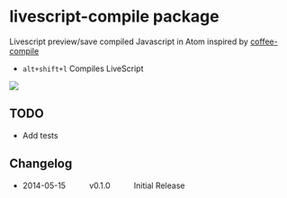 # livescript-compile package

Livescript preview/save compiled Javascript in Atom
inspired by [coffee-compile](https://github.com/adrianlee44/atom-coffee-compile)
- `alt+shift+l` Compiles LiveScript

![](https://raw.githubusercontent.com/yhsiang/atom-livescript-compile/master/screenshot.png)

## TODO
- Add tests

## Changelog
- 2014-05-15   v0.1.0   Initial Release
